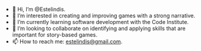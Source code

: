 - 👋 Hi, I’m @Estelindis.
- 👀 I’m interested in creating and improving games with a strong narrative.
- 🌱 I’m currently learning software development with the Code Institute.
- 💞️ I’m looking to collaborate on identifying and applying skills that are important for story-based games.
- 📫 How to reach me: estelindis@gmail.com.

<!---
Estelindis/Estelindis is a ✨ special ✨ repository because its `README.md` (this file) appears on your GitHub profile.
You can click the Preview link to take a look at your changes.
--->
